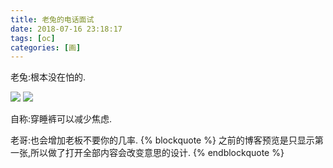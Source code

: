 ```yaml
---
title: 老兔的电话面试
date: 2018-07-16 23:18:17
tags: [oc]
categories: [画]
---
```

老兔:根本没在怕的.

<a data-fancybox="gallery" href="P034_1.jpg"><img src="P034_1.jpg"></a>
<a data-fancybox="gallery" href="P034_2.jpg"><img src="P034_2.jpg"></a>


自称:穿睡裤可以减少焦虑.

老哥:也会增加老板不要你的几率.
{% blockquote %}
之前的博客预览是只显示第一张,所以做了打开全部内容会改变意思的设计.
{% endblockquote %}

